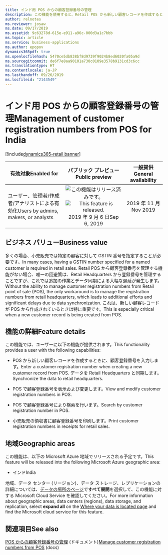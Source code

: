 ```yaml
---
title: インド用 POS からの顧客登録番号の管理
description: この機能を使用すると、Retail POS から新しい顧客レコードを作成するときに、GSTIN などの顧客の登録番号を入力できます。 登録番号は、請求書作成およびレポート作成の目的にも使用されます。
author: relnotes
ms.reviewer: josaw
ms.date: 09/17/2019
ms.assetid: 9c63278d-615e-e911-a96c-000d3a1c7bbb
ms.topic: article
ms.service: business-applications
ms.author: epopov
dynamics365pdf: true
ms.openlocfilehash: 5470ce5db838bf8d9739f9024b8ed6020fa05a9d
ms.sourcegitcommit: de6f7e8aa90101a730c0109e3578b9131cd3c6cc
ms.translationtype: HT
ms.contentlocale: ja-JP
ms.lasthandoff: 09/26/2019
ms.locfileid: "2143549"
---
```

# <a name="management-of-customer-registration-numbers-from-pos-for-india"></a><span data-ttu-id="aeb5a-104">インド用 POS からの顧客登録番号の管理</span><span class="sxs-lookup"><span data-stu-id="aeb5a-104">Management of customer registration numbers from POS for India</span></span>
[!include[dynamics365-retail banner](../includes/dynamics365-retail.md)]

| <span data-ttu-id="aeb5a-105">有効対象</span><span class="sxs-lookup"><span data-stu-id="aeb5a-105">Enabled for</span></span>    |  <span data-ttu-id="aeb5a-106">パブリック プレビュー</span><span class="sxs-lookup"><span data-stu-id="aeb5a-106">Public preview</span></span> | <span data-ttu-id="aeb5a-107">一般提供</span><span class="sxs-lookup"><span data-stu-id="aeb5a-107">General availability</span></span> | 
| ---------- | :----------: |:----------: |
|<span data-ttu-id="aeb5a-108">ユーザー、管理者/作成者/アナリストによる有効化</span><span class="sxs-lookup"><span data-stu-id="aeb5a-108">Users by admins, makers, or analysts</span></span>|<span data-ttu-id="aeb5a-109">![この機能はリリース済みです。](/dynamics365-release-plan/media/green-checkmark.png "この機能はリリース済みです。")</span><span class="sxs-lookup"><span data-stu-id="aeb5a-109">![This feature is released.](/dynamics365-release-plan/media/green-checkmark.png "This feature is released.")</span></span> <span data-ttu-id="aeb5a-110">2019 年 9 月 6 日</span><span class="sxs-lookup"><span data-stu-id="aeb5a-110">Sep 6, 2019</span></span>| <span data-ttu-id="aeb5a-111">2019 年 11 月</span><span class="sxs-lookup"><span data-stu-id="aeb5a-111">Nov 2019</span></span>|


## <a name="business-value"></a><span data-ttu-id="aeb5a-112">ビジネス バリュー</span><span class="sxs-lookup"><span data-stu-id="aeb5a-112">Business value</span></span>
<!-- bv start -->
<span data-ttu-id="aeb5a-113">多くの場合、小売販売では特定の顧客に対して GSTIN 番号を指定することが必要です。</span><span class="sxs-lookup"><span data-stu-id="aeb5a-113">In many cases, having a GSTIN number specified for a named customer is required in retail sales.</span></span> <span data-ttu-id="aeb5a-114">Retail POS から顧客登録番号を管理する機能がない場合、唯一の回避策は、Retail Headquarters から登録番号を管理することですが、これでは追加の作業とデータ同期による大幅な遅延が発生します。</span><span class="sxs-lookup"><span data-stu-id="aeb5a-114">Without the ability to manage customer registration numbers from Retail point of sale (POS), the only workaround is to manage the registration numbers from retail headquarters, which leads to additional efforts and significant delays due to data synchronization.</span></span> <span data-ttu-id="aeb5a-115">これは、新しい顧客レコードが POS から作成されているときは特に重要です。</span><span class="sxs-lookup"><span data-stu-id="aeb5a-115">This is especially critical when a new customer record is being created from POS.</span></span>
<!-- bv end -->



## <a name="feature-details"></a><span data-ttu-id="aeb5a-116">機能の詳細</span><span class="sxs-lookup"><span data-stu-id="aeb5a-116">Feature details</span></span>
<!--feature detail start -->
<span data-ttu-id="aeb5a-117">この機能では、ユーザーに以下の機能が提供されます。</span><span class="sxs-lookup"><span data-stu-id="aeb5a-117">This functionality provides a user with the following capabilities:</span></span>

-  <span data-ttu-id="aeb5a-118">POS から新しい顧客レコードを作成するときに、顧客登録番号を入力します。</span><span class="sxs-lookup"><span data-stu-id="aeb5a-118">Enter a customer registration number when creating a new customer record from POS.</span></span> <span data-ttu-id="aeb5a-119">データを Retail Headquarters と同期します。</span><span class="sxs-lookup"><span data-stu-id="aeb5a-119">Synchronize the data to retail headquarters.</span></span> 

-  <span data-ttu-id="aeb5a-120">POS で顧客登録番号を表示および変更します。</span><span class="sxs-lookup"><span data-stu-id="aeb5a-120">View and modify customer registration numbers in POS.</span></span> 

-  <span data-ttu-id="aeb5a-121">POS で顧客登録番号により検索を行います。</span><span class="sxs-lookup"><span data-stu-id="aeb5a-121">Search by customer registration number in POS.</span></span> 

-  <span data-ttu-id="aeb5a-122">小売販売の領収書に顧客登録番号を印刷します。</span><span class="sxs-lookup"><span data-stu-id="aeb5a-122">Print customer registration numbers in receipts for retail sales.</span></span>
<!--feature detail end -->






## <a name="geographic-areas"></a><span data-ttu-id="aeb5a-123">地域</span><span class="sxs-lookup"><span data-stu-id="aeb5a-123">Geographic areas</span></span>
<span data-ttu-id="aeb5a-124">この機能は、以下の Microsoft Azure 地域でリリースされる予定です。</span><span class="sxs-lookup"><span data-stu-id="aeb5a-124">This feature will be released into the following Microsoft Azure geographic area:</span></span>

- <span data-ttu-id="aeb5a-125">インド</span><span class="sxs-lookup"><span data-stu-id="aeb5a-125">India</span></span>

<span data-ttu-id="aeb5a-126">地域、データ センター (リージョン)、データ ストレージ、レプリケーションの詳細については、[データの場所のページ](https://www.microsoft.com/trust-center/privacy/data-location)で**すべて展開**を選択して、この機能に対する Microsoft Cloud Service を確認してください。</span><span class="sxs-lookup"><span data-stu-id="aeb5a-126">For more information about geographic areas, data centers (regions), data storage, and replication, select **expand all** on the [Where your data is located page](https://www.microsoft.com/trust-center/privacy/data-location) and find the Microsoft cloud service for this feature.</span></span> 





## <a name="see-also"></a><span data-ttu-id="aeb5a-127">関連項目</span><span class="sxs-lookup"><span data-stu-id="aeb5a-127">See also</span></span>

<span data-ttu-id="aeb5a-128">[POS からの顧客登録番号の管理](https://docs.microsoft.com/dynamics365/unified-operations/retail/localizations/apac-ind-cash-registers#manage-customer-registration-numbers-from-pos) (ドキュメント)</span><span class="sxs-lookup"><span data-stu-id="aeb5a-128">[Manage customer registration numbers from POS](https://docs.microsoft.com/dynamics365/unified-operations/retail/localizations/apac-ind-cash-registers#manage-customer-registration-numbers-from-pos) (docs)</span></span>
